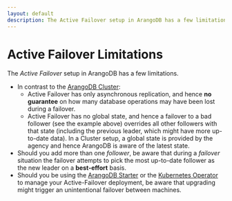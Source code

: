 ```yaml
---
layout: default
description: The Active Failover setup in ArangoDB has a few limitations
---
```

Active Failover Limitations
===========================

The _Active Failover_ setup in ArangoDB has a few limitations.

- In contrast to the [ArangoDB Cluster](architecture-deployment-modes-cluster-architecture.html): 
  - Active Failover has only asynchronous replication, and hence **no guarantee** on how many database operations may have been lost during a failover.
  - Active Failover has no global state, and hence a failover to a bad follower (see the example above) overrides all other followers with that state (including the previous leader, which might have more up-to-date data). In a Cluster setup, a global state is provided by the agency and hence ArangoDB is aware of the latest state.
- Should you add more than one _follower_, be aware that during a _failover_ situation
  the failover attempts to pick the most up-to-date follower as the new leader on a **best-effort** basis.
- Should you be using the [ArangoDB Starter](programs-starter.html) 
  or the [Kubernetes Operator](deployment-kubernetes.html) to manage your Active-Failover
  deployment, be aware that upgrading might trigger an unintentional failover between machines.
